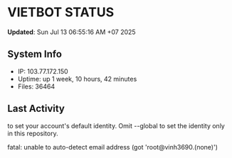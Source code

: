 # VIETBOT STATUS
**Updated**: Sun Jul 13 06:55:16 AM +07 2025

## System Info
- IP: 103.77.172.150
- Uptime: up 1 week, 10 hours, 42 minutes
- Files: 36464

## Last Activity

to set your account's default identity.
Omit --global to set the identity only in this repository.

fatal: unable to auto-detect email address (got 'root@vinh3690.(none)')
